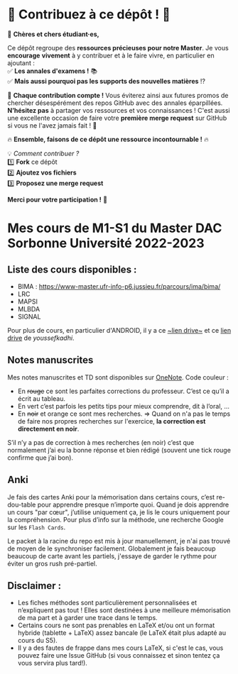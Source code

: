 # 🚀 **Contribuez à ce dépôt !** 🚀

📢 **Chères et chers étudiant·es,**

Ce dépôt regroupe des **ressources précieuses pour notre Master**. Je vous **encourage** **vivement** à y contribuer et à le faire vivre, en particulier en ajoutant :\
✅ **Les annales d'examens !** 📚\
✅ **Mais aussi pourquoi pas les supports des nouvelles matières** !?

📌 **Chaque contribution compte !** Vous éviterez ainsi aux futures promos de chercher désespérément des repos GitHub avec des annales éparpillées. **N’hésitez pas** à partager vos ressources et vos connaissances ! C'est aussi une excellente occasion de faire votre **première merge request** sur GitHub si vous ne l'avez jamais fait ! 🚀

🔥 **Ensemble, faisons de ce dépôt une ressource incontournable !** 🔥

💡 *Comment contribuer ?*\
1️⃣ **Fork** ce dépôt\
2️⃣ **Ajoutez vos fichiers**\
3️⃣ **Proposez une merge request**

**Merci pour votre participation !** 🎉


# Mes cours de M1-S1 du Master DAC Sorbonne Université 2022-2023

## Liste des cours disponibles :
* BIMA : https://www-master.ufr-info-p6.jussieu.fr/parcours/ima/bima/
* LRC
* MAPSI
* MLBDA
* SIGNAL

Pour plus de cours, en particulier d'ANDROID, il y a ce [~lien drive~](https://drive.google.com/drive/folders/1g7cq-u_X6-kglTt23AGK8-1U69PVNY8L?usp=sharing) et ce [lien drive](https://drive.google.com/drive/folders/1g7cq-u_X6-kglTt23AGK8-1U69PVNY8L?usp=sharing) de *youssefkadhi*.

## Notes manuscrites
Mes notes manuscrites et TD sont disponibles sur [OneNote](https://univlillefr-my.sharepoint.com/:o:/g/personal/charles_vin_etu_univ-lille_fr/Ejf31RDPL8VGuM9oOW9T3vkB8P2SBZXqT9At1djpd9wOvw?e=HyOWPo).
Code couleur :
- En ~~rouge~~ ce sont les parfaites corrections du professeur. C’est ce qu’il a écrit au tableau. 
- En vert c’est parfois les petits tips pour mieux comprendre, dit à l’oral, ...
- En ~~noir~~ et orange ce sont mes recherches.
=> Quand on n'a pas le temps de faire nos propres recherches sur l'exercice, **la correction est directement en noir**.

S’il n’y a pas de correction à mes recherches (en noir) c’est que normalement j’ai eu la bonne réponse et bien rédigé (souvent une tick rouge confirme que j’ai bon).

## Anki
Je fais des cartes Anki pour la mémorisation dans certains cours, c’est re-dou-table pour apprendre presque n’importe quoi. Quand je dois apprendre un cours "par cœur", j’utilise uniquement ça, je lis le cours uniquement pour la compréhension. Pour plus d’info sur la méthode, une recherche Google sur les `Flash Cards`.

Le packet à la racine du repo est mis à jour manuellement, je n'ai pas trouvé de moyen de le synchroniser facilement.
Globalement je fais beaucoup beaucoup de carte avant les partiels, j'essaye de garder le rythme pour éviter un gros rush pré-partiel.

## Disclaimer :
- Les fiches méthodes sont particulièrement personnalisées et n’expliquent pas tout ! Elles sont destinées à une meilleure mémorisation de ma part et à garder une trace dans le temps.
- Certains cours ne sont pas prenables en LaTeX et/ou ont un format hybride (tablette + LaTeX) assez bancale (le LaTeX était plus adapté au cours du S5).
- Il y a des fautes de frappe dans mes cours LaTeX, si c'est le cas, vous pouvez faire une Issue GitHub (si vous connaissez et sinon tentez ça vous servira plus tard!).
